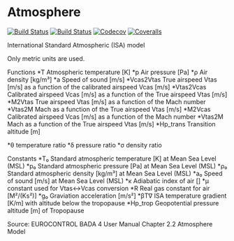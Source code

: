 # Atmosphere

[![Build Status](https://travis-ci.com/rjdverbeek-tud/Atmosphere.jl.svg?branch=master)](https://travis-ci.com/rjdverbeek-tud/Atmosphere.jl)
[![Build Status](https://ci.appveyor.com/api/projects/status/github/rjdverbeek-tud/Atmosphere.jl?svg=true)](https://ci.appveyor.com/project/rjdverbeek-tud/Atmosphere-jl)
[![Codecov](https://codecov.io/gh/rjdverbeek-tud/Atmosphere.jl/branch/master/graph/badge.svg)](https://codecov.io/gh/rjdverbeek-tud/Atmosphere.jl)
[![Coveralls](https://coveralls.io/repos/github/rjdverbeek-tud/Atmosphere.jl/badge.svg?branch=master)](https://coveralls.io/github/rjdverbeek-tud/Atmosphere.jl?branch=master)

International Standard Atmospheric (ISA) model

Only metric units are used.

Functions
*T   Atmospheric temperature [K]
*p   Air pressure [Pa]
*ρ   Air density [kg/m³]
*a   Speed of sound [m/s]
*Vcas2Vtas True airspeed Vtas [m/s] as a function of the calibrated airspeed Vcas [m/s]
*Vtas2Vcas Calibrated airspeed Vcas [m/s] as a function of the True airspeed Vtas [m/s]
*M2Vtas  True airspeed Vtas [m/s] as a function of the Mach number
*Vtas2M  Mach as a function of the True airspeed Vtas [m/s]
*M2Vcas  Calibrated airspeed Vcas [m/s] as a function of the Mach number
*Vtas2M  Mach as a function of the True airspeed Vtas [m/s]
*Hp_trans  Transition altitude [m]

*θ   temperature ratio
*δ   pressure ratio
*σ   density ratio

Constants
*T₀  Standard atmospheric temperature [K] at Mean Sea Level (MSL)
*p₀  Standard atmospheric pressure [Pa] at Mean Sea Level (MSL)
*ρ₀  Standard atmospheric density [kg/m³] at Mean Sea Level (MSL)
*a₀  Speed of sound [m/s] at Mean Sea Level (MSL)
*κ   Adiabatic index of air []
*μ   constant used for Vtas<->Vcas conversion
*R   Real gas constant for air [M²/(Ks²)]
*g₀  Graviation acceleration [m/s²]
*βT∇ ISA temperature gradient [K/m] with altitude below the tropopause
*Hp_trop Geopotential pressure altitude [m] of Tropopause

Source: EUROCONTROL BADA 4 User Manual Chapter 2.2 Atmosphere Model
